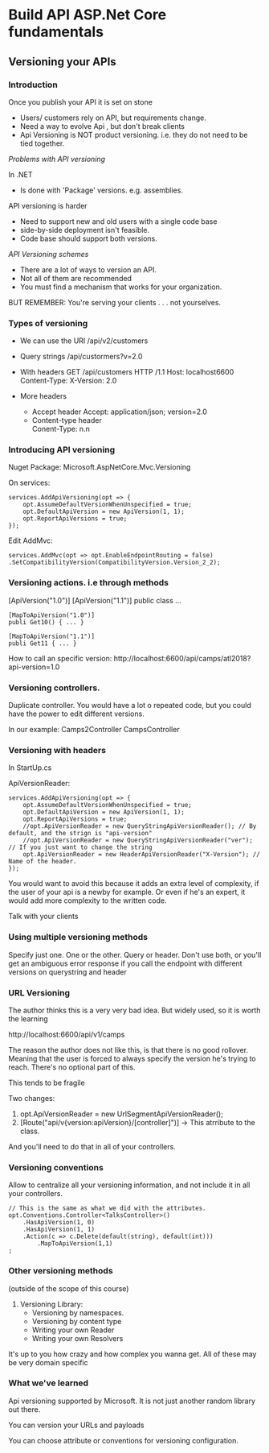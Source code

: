 # Build API ASP.Net Core fundamentals

## Versioning your APIs

### Introduction

Once you publish your API it is set on stone

  - Users/ customers rely on API, but requirements change.
  - Need a way to evolve Api , but don't break clients
  - Api Versioning is NOT product versioning.
        i.e. they do not need to be tied together.

*Problems with API versioning*

In .NET
  - Is done with 'Package' versions. e.g. assemblies.

API versioning is harder
  - Need to support new and old users with a single code base
  - side-by-side deployment isn't feasible.
  - Code base should support both versions.

*API Versioning schemes*
  - There are a lot of ways to version an API.
  - Not all of them are recommended
  - You must find a mechanism that works for your organization.

  BUT REMEMBER: You're serving your clients . . .  not yourselves.

### Types of versioning

* We can use the URI
    /api/v2/customers

* Query strings
    /api/custormers?v=2.0

* With headers
    GET /api/customers  HTTP /1.1
    Host: localhost6600
    Content-Type:
    X-Version: 2.0

* More headers
    - Accept header
        Accept: application/json; version=2.0
    - Content-type header   
        Conent-Type: n.n


### Introducing API versioning

Nuget Package: Microsoft.AspNetCore.Mvc.Versioning

On services:

```
services.AddApiVersioning(opt => {
    opt.AssumeDefaultVersionWhenUnspecified = true;
    opt.DefaultApiVersion = new ApiVersion(1, 1);
    opt.ReportApiVersions = true;
});
```
Edit AddMvc:

`services.AddMvc(opt => opt.EnableEndpointRouting = false)
        .SetCompatibilityVersion(CompatibilityVersion.Version_2_2);`

### Versioning actions. i.e through methods

[ApiVersion("1.0")]
[ApiVersion("1.1")]
public class ...

    [MapToApiVersion("1.0")]
    publi Get10() { ... }

    [MapToApiVersion("1.1")]
    publi Get11 { ... }

How to call an specific version:
    http://localhost:6600/api/camps/atl2018?api-version=1.0


### Versioning controllers.

Duplicate controller. You would have a lot o repeated code, but you could have the power to edit different versions.

In our example:
      Camps2Controller
      CampsController


### Versioning with headers

In StartUp.cs

ApiVersionReader:

```
services.AddApiVersioning(opt => {
    opt.AssumeDefaultVersionWhenUnspecified = true;
    opt.DefaultApiVersion = new ApiVersion(1, 1);
    opt.ReportApiVersions = true;
    //opt.ApiVersionReader = new QueryStringApiVersionReader(); // By default, and the strign is "api-version"
    //opt.ApiVersionReader = new QueryStringApiVersionReader("ver"); // If you just want to change the string
    opt.ApiVersionReader = new HeaderApiVersionReader("X-Version"); // Name of the header.
});
```


You would want to avoid this because it adds an extra level of complexity, if the user of your api is a newby for example. Or even if he's an expert, it would add more complexity to the written code.

Talk with your clients


### Using multiple versioning methods

Specify just one. One or the other. Query or header. Don't use both, or you'll get an ambiguous error response if you call the endpoint with different versions on querystring and header



### URL Versioning

The author thinks this is a very very bad idea. But widely used, so it is worth the learning

http://localhost:6600/api/v1/camps

The reason the author does not like this, is that there is no good rollover.
Meaning that the user is forced to always specify the version he's trying to reach. There's no optional part of this.

This tends to be fragile

Two changes:

1. opt.ApiVersionReader = new UrlSegmentApiVersionReader();
2. [Route("api/v{version:apiVersion}/[controller]")] -> This atrribute to the class.

And you'll need to do that in all of your controllers.



### Versioning conventions

Allow to centralize all your versioning information, and not include it in all your controllers.

```
// This is the same as what we did with the attributes.
opt.Conventions.Controller<TalksController>()
    .HasApiVersion(1, 0)
    .HasApiVersion(1, 1)
    .Action(c => c.Delete(default(string), default(int)))
        .MapToApiVersion(1,1)
;
```

### Other versioning methods

(outside of the scope of this course)

1. Versioning Library:
    - Versioning by namespaces.
    - Versioning by content type
    - Writing your own Reader
    - Writing your own Resolvers

It's up to you how crazy and how complex you wanna get. All of these may be very domain specific


### What  we've learned

Api versioning supported by Microsoft. It is not just another random library out there.

You can version your URLs and payloads

You can choose attribute or conventions for versioning configuration.
